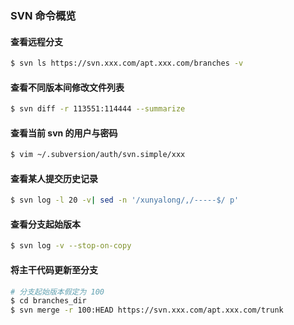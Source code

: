 ### SVN 命令概览

#### 查看远程分支
```bash
$ svn ls https://svn.xxx.com/apt.xxx.com/branches -v
```
#### 查看不同版本间修改文件列表
```bash
$ svn diff -r 113551:114444 --summarize
```
#### 查看当前 svn 的用户与密码
```bash
$ vim ~/.subversion/auth/svn.simple/xxx
```
#### 查看某人提交历史记录
```bash
$ svn log -l 20 -v| sed -n '/xunyalong/,/-----$/ p'
```
#### 查看分支起始版本
```bash
$ svn log -v --stop-on-copy
```
#### 将主干代码更新至分支
```bash
# 分支起始版本假定为 100
$ cd branches_dir
$ svn merge -r 100:HEAD https://svn.xxx.com/apt.xxx.com/trunk
```
